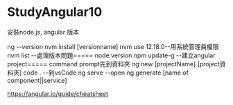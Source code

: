 # StudyAngular10

安裝node.js, angular 版本


ng --version
nvm install [versionname]
nvm use 12.18.0--用系統管理員權限
nvm list
--處理版本問題=====
node version
npm update-g
--建立angular project=====
command prompt先到資料夾
ng new [projectName]
[project資料夾] code . --到vsCode
ng serve --open
ng generate  [name of component||service]

https://angular.io/guide/cheatsheet
